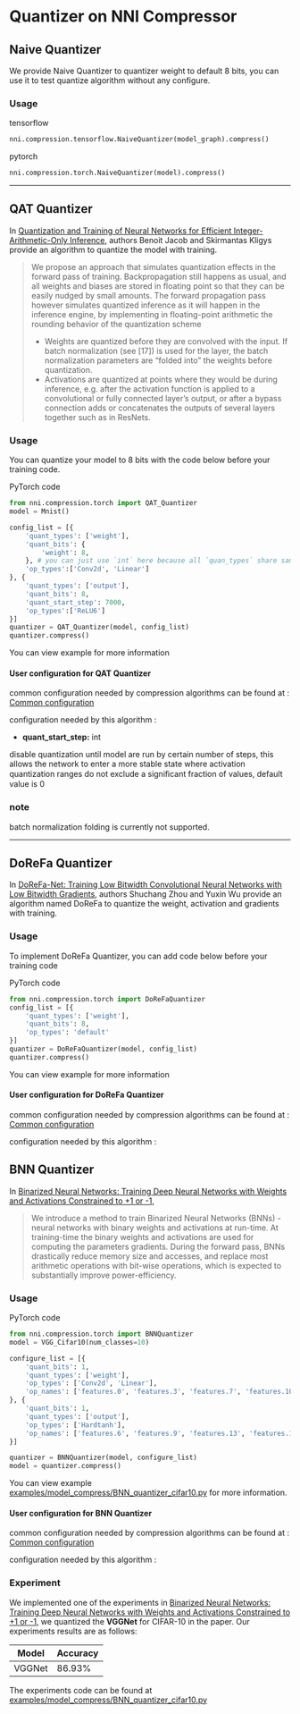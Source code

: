 Quantizer on NNI Compressor
===
## Naive Quantizer

We provide Naive Quantizer to quantizer weight to default 8 bits, you can use it to test quantize algorithm without any configure.

### Usage
tensorflow
```python 
nni.compression.tensorflow.NaiveQuantizer(model_graph).compress()
```
pytorch
```python 
nni.compression.torch.NaiveQuantizer(model).compress()
```

***

## QAT Quantizer
In [Quantization and Training of Neural Networks for Efficient Integer-Arithmetic-Only Inference](http://openaccess.thecvf.com/content_cvpr_2018/papers/Jacob_Quantization_and_Training_CVPR_2018_paper.pdf), authors Benoit Jacob and Skirmantas Kligys provide an algorithm to quantize the model with training.

>We propose an approach that simulates quantization effects in the forward pass of training. Backpropagation still happens as usual, and all weights and biases are stored in floating point so that they can be easily nudged by small amounts. The forward propagation pass however simulates quantized inference as it will happen in the inference engine, by implementing in floating-point arithmetic the rounding behavior of the quantization scheme
>* Weights are quantized before they are convolved with the input. If batch normalization (see [17]) is used for the layer, the batch normalization parameters are “folded into” the weights before quantization.
>* Activations are quantized at points where they would be during inference, e.g. after the activation function is applied to a convolutional or fully connected layer’s output, or after a bypass connection adds or concatenates the outputs of several layers together such as in ResNets.


### Usage
You can quantize your model to 8 bits with the code below before your training code.

PyTorch code
```python
from nni.compression.torch import QAT_Quantizer
model = Mnist()

config_list = [{
    'quant_types': ['weight'],
    'quant_bits': {
        'weight': 8,
    }, # you can just use `int` here because all `quan_types` share same bits length, see config for `ReLu6` below.
    'op_types':['Conv2d', 'Linear']
}, {
    'quant_types': ['output'],
    'quant_bits': 8,
    'quant_start_step': 7000,
    'op_types':['ReLU6']
}]
quantizer = QAT_Quantizer(model, config_list)
quantizer.compress()
```

You can view example for more information

#### User configuration for QAT Quantizer
common configuration needed by compression algorithms can be found at : [Common configuration](./Overview.md#User-configuration-for-a-compression-algorithm)

configuration needed by this algorithm :

* **quant_start_step:** int

disable quantization until model are run by certain number of steps, this allows the network to enter a more stable
state where activation quantization ranges do not exclude a signiﬁcant fraction of values, default value is 0

### note
batch normalization folding is currently not supported.
***

## DoReFa Quantizer
In [DoReFa-Net: Training Low Bitwidth Convolutional Neural Networks with Low Bitwidth Gradients](https://arxiv.org/abs/1606.06160), authors Shuchang Zhou and Yuxin Wu provide an algorithm named DoReFa to quantize the weight, activation and gradients with training.

### Usage
To implement DoReFa Quantizer, you can add code below before your training code

PyTorch code
```python
from nni.compression.torch import DoReFaQuantizer
config_list = [{ 
    'quant_types': ['weight'],
    'quant_bits': 8, 
    'op_types': 'default' 
}]
quantizer = DoReFaQuantizer(model, config_list)
quantizer.compress()
```

You can view example for more information

#### User configuration for DoReFa Quantizer
common configuration needed by compression algorithms can be found at : [Common configuration](./Overview.md#User-configuration-for-a-compression-algorithm)

configuration needed by this algorithm :


## BNN Quantizer
In [Binarized Neural Networks: Training Deep Neural Networks with Weights and Activations Constrained to +1 or -1](https://arxiv.org/abs/1602.02830), 

>We introduce a method to train Binarized Neural Networks (BNNs) - neural networks with binary weights and activations at run-time. At training-time the binary weights and activations are used for computing the parameters gradients. During the forward pass, BNNs drastically reduce memory size and accesses, and replace most arithmetic operations with bit-wise operations, which is expected to substantially improve power-efficiency.


### Usage

PyTorch code
```python
from nni.compression.torch import BNNQuantizer
model = VGG_Cifar10(num_classes=10)

configure_list = [{
    'quant_bits': 1,
    'quant_types': ['weight'],
    'op_types': ['Conv2d', 'Linear'],
    'op_names': ['features.0', 'features.3', 'features.7', 'features.10', 'features.14', 'features.17', 'classifier.0', 'classifier.3']
}, {
    'quant_bits': 1,
    'quant_types': ['output'],
    'op_types': ['Hardtanh'],
    'op_names': ['features.6', 'features.9', 'features.13', 'features.16', 'features.20', 'classifier.2', 'classifier.5']
}]

quantizer = BNNQuantizer(model, configure_list)
model = quantizer.compress()
```

You can view example [examples/model_compress/BNN_quantizer_cifar10.py]( https://github.com/microsoft/nni/tree/master/examples/model_compress/BNN_quantizer_cifar10.py) for more information.

#### User configuration for BNN Quantizer
common configuration needed by compression algorithms can be found at : [Common configuration](./Overview.md#User-configuration-for-a-compression-algorithm)

configuration needed by this algorithm :

### Experiment
We implemented one of the experiments in [Binarized Neural Networks: Training Deep Neural Networks with Weights and Activations Constrained to +1 or -1](https://arxiv.org/abs/1602.02830), we quantized the **VGGNet** for CIFAR-10 in the paper. Our experiments results are as follows:

| Model         | Accuracy  | 
| ------------- | --------- | 
| VGGNet        | 86.93%    |


The experiments code can be found at [examples/model_compress/BNN_quantizer_cifar10.py]( https://github.com/microsoft/nni/tree/master/examples/model_compress/BNN_quantizer_cifar10.py) 